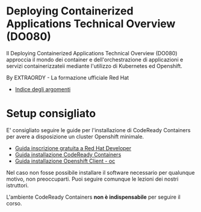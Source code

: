 # Deploying Containerized Applications Technical Overview (DO080)

Il Deploying Containerized Applications Technical Overview (DO080) approccia il mondo dei container e dell'orchestrazione di applicazioni e servizi containerizzateìi mediante l'utilizzo di Kubernetes ed Openshift.

By EXTRAORDY - La formazione ufficiale Red Hat

- [Indice degli argomenti](guides/index/README.md)

# Setup consigliato

E' consigliato seguire le guide per l'installazione di CodeReady Containers per avere a disposizione un cluster Openshift minimale.

- [Guida inscrizione gratuita a Red Hat Developer](guides/rhdev-subscribe/README.md)
- [Guida installazione CodeReady Containers](guides/crc/README.md)
- [Guida installazione Openshift Client - oc ](guides/oc/README.md)

Nel caso non fosse possibile installare il software necessario per qualunque motivo, non preoccuparti. 
Puoi seguire comunque le lezioni dei nostri istruttori. 

L'ambiente CodeReady Containers **non è indispensabile** per seguire il corso.
